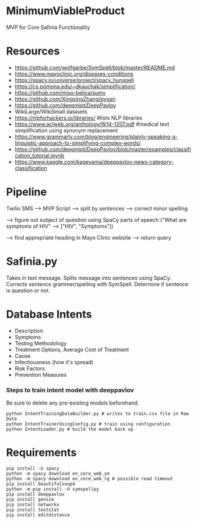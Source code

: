 # MinimumViableProduct
MVP for Core Safinia Functionality

# Resources

- https://github.com/wolfgarbe/SymSpell/blob/master/README.md
- https://www.mayoclinic.org/diseases-conditions
- https://spacy.io/universe/project/spacy_hunspell
- https://cs.pomona.edu/~dkauchak/simplification/
- https://github.com/miso-belica/sumy
- https://github.com/XingxingZhang/pysari
- https://github.com/deepmipt/DeepPavlov
- WikiLarge/WikiSmall datasets
- https://nlpforhackers.io/libraries/ #lists NLP libraries
- https://www.aclweb.org/anthology/W14-1207.pdf #medical text simplification using synonym replacement
- https://www.grammarly.com/blog/engineering/plainly-speaking-a-linguistic-approach-to-simplifying-complex-words/
- https://github.com/deepmipt/DeepPavlov/blob/master/examples/classification_tutorial.ipynb
- https://www.kaggle.com/kageyama/deeppavlov-news-category-classification

# Pipeline

Twilio SMS --> MVP Script --> split by sentences --> correct minor spelling

--> figure out subject of question using SpaCy parts of speech ("What are symptoms of HIV" --> ["HIV", "Symptoms"])

--> find appropriate heading in Mayo Clinic website --> return query

# Safinia.py

Takes in text message. Splits message into sentences using SpaCy. Corrects sentence grammer/spelling with SymSpell. Determine if sentence is question or not.

# Database Intents

- Description
- Symptoms
- Testing Methodology
- Treatment Options, Average Cost of Treatment
- Cause
- Infectiousness (how it's spread)
- Risk Factors
- Prevention Measures

### Steps to train intent model with deeppavlov

Be sure to delete any pre-existing models beforehand.

    python IntentTrainingDataBuilder.py # writes to train.csv file in Raw Data
    python IntentTrainerUsingConfig.py # train using configuration
    python IntentLoader.py # build the model back up

# Requirements

    pip install -U spacy
    python -m spacy download en_core_web_sm
    python -m spacy download en_core_web_lg # possible read timeout
    pip install beautifulsoup4
    python -m pip install -U symspellpy
    pip install deeppavlov
    pip install gensim
    pip install networkx
    pip install textstat
    pip install editdistance
